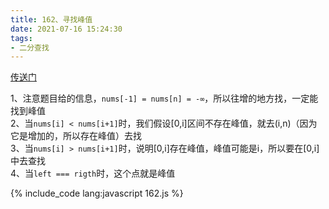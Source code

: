 ```yaml
---
title: 162、寻找峰值
date: 2021-07-16 15:24:30
tags:
- 二分查找
---
```

[传送门](https://leetcode-cn.com/problems/find-peak-element/)

1、注意题目给的信息，`nums[-1] = nums[n] = -∞`，所以往增的地方找，一定能找到峰值   
2、当`nums[i] < nums[i+1]`时，我们假设[0,i]区间不存在峰值，就去(i,n)（因为它是增加的，所以存在峰值）去找   
3、当`nums[i] > nums[i+1]`时，说明[0,i]存在峰值，峰值可能是i，所以要在[0,i]中去查找   
4、当`left === rigth`时，这个点就是峰值

{% include_code lang:javascript 162.js %}